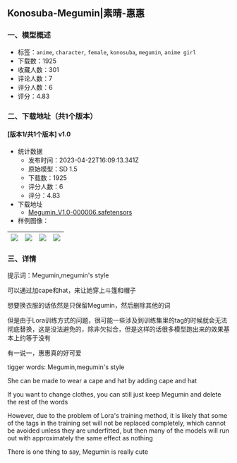 ## Konosuba-Megumin|素晴-惠惠
### 一、模型概述

- 标签：`anime`, `character`, `female`, `konosuba`, `megumin`, `anime girl`
- 下载数：1925
- 收藏人数：301
- 评论人数：7
- 评分人数：6
- 评分：4.83

### 二、下载地址（共1个版本）

#### [版本1/共1个版本] v1.0

- 统计数据
  - 发布时间：2023-04-22T16:09:13.341Z
  - 原始模型：SD 1.5
  - 下载数：1925
  - 评分人数：6
  - 评分：4.83
- 下载地址
  - [Megumin_V1.0-000006.safetensors](https://civitai.com/api/download/models/52508)
- 样例图像：

| <img src="https://image.civitai.com/xG1nkqKTMzGDvpLrqFT7WA/d6b350bb-e490-4b2f-c647-a696c4b91500/width=450/566310.jpeg" /> | <img src="https://image.civitai.com/xG1nkqKTMzGDvpLrqFT7WA/5f132709-3b3a-489f-a6ba-f97faaf66900/width=450/566312.jpeg" /> | <img src="https://image.civitai.com/xG1nkqKTMzGDvpLrqFT7WA/93042bb5-703e-44d9-09dc-8f90fa4a6a00/width=450/566311.jpeg" /> | <img src="https://image.civitai.com/xG1nkqKTMzGDvpLrqFT7WA/353a7478-5f83-4c81-9cdb-53262f4dbf00/width=450/566313.jpeg" /> |
| ---- | ---- | ---- | ---- |


### 三、详情
<p>提示词：Megumin,megumin's style</p><p>可以通过加cape和hat，来让她穿上斗篷和帽子</p><p>想要换衣服的话依然是只保留Megumin，然后删除其他的词</p><p>但是由于Lora训练方式的问题，很可能一些涉及到训练集里的tag的时候就会无法彻底替换，这是没法避免的，除非欠拟合，但是这样的话很多模型跑出来的效果基本上约等于没有</p><p></p><p>有一说一，惠惠真的好可爱</p><p>tigger words: Megumin,megumin's style</p><p></p><p>She can be made to wear a cape and hat by adding cape and hat</p><p>If you want to change clothes, you can still just keep Megumin and delete the rest of the words</p><p>However, due to the problem of Lora's training method, it is likely that some of the tags in the training set will not be replaced completely, which cannot be avoided unless they are underfitted, but then many of the models will run out with approximately the same effect as nothing</p><p></p><p>There is one thing to say, Megumin is really cute</p>